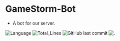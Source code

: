 # GameStorm-Bot

- A bot for our server. 


![Language](https://img.shields.io/badge/Language-Python-blue.svg) 
![Total_Lines](https://img.shields.io/tokei/lines/github/MonsterReaper/GameStorm-bot?style=plastic)
![GitHub last commit](https://img.shields.io/github/last-commit/MonsterReaper/GameStorm-Bot)
![.](https://img.shields.io/badge/Devs-GokuCoder%2C%20Shivesh-red)
